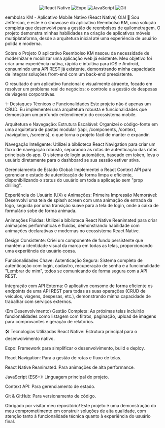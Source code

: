 <div align="center">
<img src="https://www.google.com/url?sa=E&source=gmail&q=https://img.shields.io/badge/React_Native-20232A?style=for-the-badge%26logo=react%26logoColor=61DAFB" alt="React Native"/>
<img src="https://img.shields.io/badge/Expo-000020?style=for-the-badge&logo=expo&logoColor=white" alt="Expo"/>
<img src="https://www.google.com/url?sa=E&source=gmail&q=https://img.shields.io/badge/JavaScript-F7DF1E?style=for-the-badge%26logo=javascript%26logoColor=black" alt="JavaScript"/>
<img src="https://www.google.com/url?sa=E&source=gmail&q=https://img.shields.io/badge/GIT-E44C30?style=for-the-badge%26logo=git%26logoColor=white" alt="Git"/>
</div>

eembolso KM - Aplicativo Mobile Nativo (React Native)
Olá! 👋 Sou Jefferson, e este é o showcase do aplicativo Reembolso KM, uma solução completa que desenvolvi para a gestão de reembolsos de quilometragem. O projeto demonstra minhas habilidades na criação de aplicativos móveis multiplataforma, desde a arquitetura inicial até uma experiência de usuário polida e moderna.

Sobre o Projeto
O aplicativo Reembolso KM nasceu da necessidade de modernizar e mobilizar uma aplicação web já existente. Meu objetivo foi criar uma experiência nativa, rápida e intuitiva para iOS e Android, consumindo uma API REST já existente, demonstrando minha capacidade de integrar soluções front-end com um back-end preexistente.

O resultado é um aplicativo funcional e visualmente atraente, focado em resolver um problema real de negócios: o controle e a gestão de despesas de viagens corporativas.

✨ Destaques Técnicos e Funcionalidades
Este projeto não é apenas um CRUD. Eu implementei uma arquitetura robusta e funcionalidades que demonstram um profundo entendimento do ecossistema mobile.

Arquitetura e Navegação:
Estrutura Escalável: Organizei o código-fonte em uma arquitetura de pastas modular (/api, /components, /context, /navigation, /screens), o que torna o projeto fácil de manter e expandir.

Navegação Inteligente: Utilizei a biblioteca React Navigation para criar um fluxo de navegação robusto, separando as rotas de autenticação das rotas principais do app. O sistema de login automático, baseado em token, leva o usuário diretamente para o dashboard se sua sessão estiver ativa.

Gerenciamento de Estado Global: Implementei o React Context API para gerenciar o estado de autenticação de forma limpa e eficiente, disponibilizando o status do usuário em toda a aplicação sem "prop drilling".

Experiência do Usuário (UX) e Animações:
Primeira Impressão Memorável: Desenvolvi uma tela de splash screen com uma animação de entrada da logo, seguida por uma transição suave para a tela de login, onde a caixa de formulário sobe de forma animada.

Animações Fluidas: Utilizei a biblioteca React Native Reanimated para criar animações performáticas e fluidas, demonstrando habilidade com animações declarativas e modernas no ecossistema React Native.

Design Consistente: Criei um componente de fundo persistente que mantém a identidade visual da marca em todas as telas, proporcionando uma experiência de usuário coesa.

Funcionalidades Chave:
Autenticação Segura: Sistema completo de autenticação com login, cadastro, recuperação de senha e a funcionalidade "Lembrar de mim", todos se comunicando de forma segura com a API REST.

Integração com API Externa: O aplicativo consome de forma eficiente os endpoints de uma API REST para todas as suas operações (CRUD de veículos, viagens, despesas, etc.), demonstrando minha capacidade de trabalhar com serviços externos.

(Em Desenvolvimento) Gestão Completa: As próximas telas incluirão funcionalidades como listagem com filtros, paginação, upload de imagens para comprovantes e geração de relatórios.

🛠️ Tecnologias Utilizadas
React Native: Estrutura principal para o desenvolvimento nativo.

Expo: Framework para simplificar o desenvolvimento, build e deploy.

React Navigation: Para a gestão de rotas e fluxo de telas.

React Native Reanimated: Para animações de alta performance.

JavaScript (ES6+): Linguagem principal do projeto.

Context API: Para gerenciamento de estado.

Git & GitHub: Para versionamento de código.

Obrigado por visitar meu repositório! Este projeto é uma demonstração do meu comprometimento em construir soluções de alta qualidade, com atenção tanto à funcionalidade técnica quanto à experiência do usuário final.